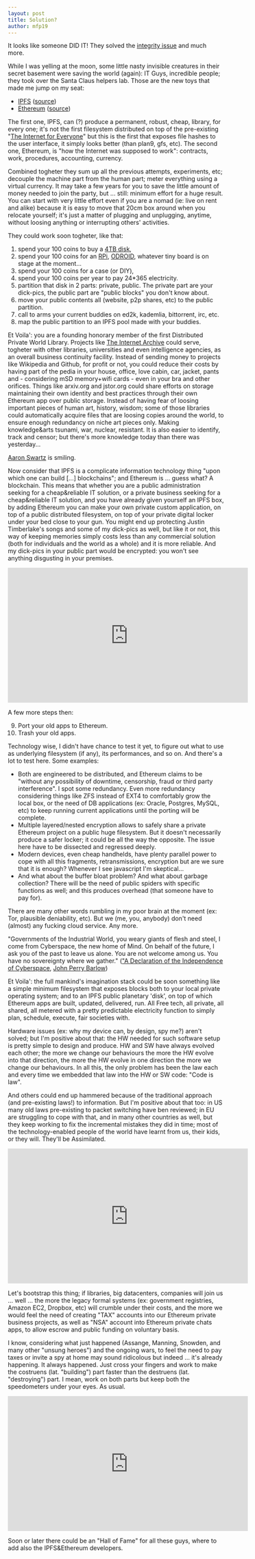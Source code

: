 ```yaml
---
layout: post
title: Solution?
author: mfp19
---
```


It looks like someone DID IT! They solved the [integrity issue](http://mfp19.github.io/2015/08/24/Integrity.html) and much more.

While I was yelling at the moon, some little nasty invisible creatures in their secret basement were saving the world (again): 
IT Guys, incredible people; they took over the Santa Claus helpers lab. 
Those are the new toys that made me jump on my seat: 

* [IPFS](https://ipfs.io/) ([source](https://github.com/ipfs/ipfs))
* [Ethereum](https://www.ethereum.org/) ([source](https://github.com/ethereum/))

The first one, IPFS, can (?) produce a permanent, robust, cheap, library, for every one; it's not the first filesystem distributed on top of the pre-existing "[The Internet for Everyone](http://www.ietf.org/rfc/rfc3271.txt)" but this is the first that exposes file hashes to the user interface, it simply looks better (than plan9, gfs, etc). 
The second one, Ethereum, is "how the Internet was supposed to work": contracts, work, procedures, accounting, currency. 

Combined togheter they sum up all the previous attempts, experiments, etc; decouple the machine part from the human part; meter everything using a virtual currency.
It may take a few years for you to save the little amount of money needed to join the party, but ... still: minimum effort for a huge result. 
You can start with very little effort even if you are a nomad (ie: live on rent and alike) because 
it is easy to move that 20cm box around when you relocate yourself; it's just a matter of plugging and unplugging, anytime, without loosing anything
or interrupting others' activities.

They could work soon togheter, like that:

1. spend your 100 coins to buy a [4TB disk](http://www.amazon.com/Seagate-SATA-3-5-Inch-Desktop-ST4000DM000/dp/B00B99JU4S), 
2. spend your 100 coins for an [RPi](https://www.raspberrypi.org/), [ODROID](http://www.hardkernel.com/), whatever tiny board is on stage at the moment... 
3. spend your 100 coins for a case (or DIY), 
4. spend your 100 coins per year to pay 24*365 electricity.
5. partition that disk in 2 parts: private, public. The private part are your dick-pics, the public part are "public blocks" you don't know about.
6. move your public contents all (website, p2p shares, etc) to the public partition.
7. call to arms your current buddies on ed2k, kademlia, bittorrent, irc, etc.
8. map the public partition to an IPFS pool made with your buddies.

Et Voila': you are a founding honorary member of the first Distributed Private World Library. Projects like [The Internet Archive](https://archive.org/) could serve, togheter with other libraries, universities and even intelligence agencies, as an overall business continuity facility. Instead of sending money to projects like Wikipedia and Github, 
for profit or not, you could reduce their costs by having part of the pedia in your house, office, love cabin, car, jacket, pants and - considering mSD memory+wifi cards - even in your bra and other orifices.
Things like arxiv.org and jstor.org could share efforts on storage maintaining their own identity and best practices through their own Ethereum app over public storage. 
Instead of having fear of loosing important pieces of human art, history, wisdom; some of those libraries could automatically acquire files that are loosing copies around the world, to ensure enough redundancy on niche art pieces only. Making knowledge&arts tsunami, war, nuclear, resistant.
It is also easier to identify, track and censor; but there's more knowledge today than there was yesterday... 

[Aaron Swartz](https://en.wikipedia.org/wiki/Aaron_Swartz) is smiling.

Now consider that IPFS is a complicate information technology thing "upon which one can build [...] blockchains"; 
and Ethereum is ... guess what? A blockchain. This means that whether you are a 
public administration seeking for a cheap&reliable IT solution, or a private business
seeking for a cheap&reliable IT solution, and you have already given yourself an IPFS box,
by adding Ethereum you can make your own private custom application, on top of a public
distributed filesystem, on top of your private digital locker under your bed close to your gun.
You might end up protecting Justin Timberlake's songs and some of my dick-pics as well, but 
like it or not, this way of keeping memories simply costs less than any commercial solution (both for individuals and the world as a whole) and it is more reliable.
And my dick-pics in your public part would be encrypted: you won't see anything disgusting in your premises.

<iframe width="560" height="315" src="https://www.youtube.com/embed/XEVlyP4_11M" frameborder="0" allowfullscreen>Last Week Tonight with John Oliver: Government Surveillance (HBO)</iframe>

A few more steps then:

9. Port your old apps to Ethereum.
10. Trash your old apps.

Technology wise, I didn't have chance to test it yet, to figure out what to use as underlying filesystem (if any), its performances, and so on. And there's a lot to test here. Some examples: 

* Both are engineered to be distributed, and Ethereum claims to be "without any possibility of downtime, censorship, fraud or third party interference". I spot some redundancy. Even more redundancy considering things like ZFS instead of EXT4 to comfortably grow the local box, or the need of DB applications (ex: Oracle, Postgres, MySQL, etc) to keep running current applications until the porting will be complete.
* Multiple layered/nested encryption allows to safely share a private Ethereum project on a public huge filesystem. But it doesn't necessarily produce a safer locker; it could be all the way the opposite. The issue here have to be dissected and regressed deeply.
* Modern devices, even cheap handhelds, have plenty parallel power to cope with all this fragments, retransmissions, encryption but are we sure that it is enough? Whenever I see javascript I'm skeptical... 
* And what about the buffer bloat problem? And what about garbage collection? There will be the need of public spiders with specific functions as well; and this produces overhead (that someone have to pay for).

There are many other words rumbling in my poor brain at the moment (ex: Tor, plausible deniability, etc). But we (me, you, anybody) don't need (almost) any fucking cloud service. Any more.

"Governments of the Industrial World, you weary giants of flesh and steel, I come from Cyberspace, the new home of Mind. On behalf of the future, I ask you of the past to leave us alone. You are not welcome among us. You have no sovereignty where we gather."
(["A Declaration of the Independence of Cyberspace](https://projects.eff.org/~barlow/Declaration-Final.html), [John Perry Barlow](https://homes.eff.org/~barlow/))

Et Voila': the full mankind's imagination stack could be soon something like a simple minimum filesystem that exposes blocks
both to your local private operating system; and to an IPFS public planetary 'disk', on top of which Ethereum apps are built, updated, delivered, run.
All Free tech, all private, all shared, all metered with a pretty predictable electricity function to simply plan, schedule, execute, fair societies with.

Hardware issues (ex: why my device can, by design, spy me?) aren't solved; but I'm positive about that: the HW needed for such software setup is pretty simple to design and produce. HW and SW have always evolved each other; the more we change our behaviours the more the HW evolve into that direction, the more the HW evolve in one direction the 
more we change our behaviours. In all this, the only problem has been the law each and every time we embedded that law into the HW or SW code: "Code is law".

And others could end up hammered because of the traditional approach (and pre-existing laws!) to information. But I'm positive about that too: in US many old laws pre-existing to packet switching have ben reviewed; in EU are struggling to cope with that, and in many other countries as well, but they keep working to fix the incremental mistakes they did in time; most of the technology-enabled people of the world have learnt from us, their kids, or they will. They'll be Assimilated.

<iframe width="560" height="315" src="https://www.youtube.com/embed/hSvV5ArRRKU" frameborder="0" allowfullscreen>Sapere Aude 1784 - Episode 0</iframe>

Let's bootstrap this thing; if libraries, big datacenters, companies will join us ... well ... the more the legacy formal systems 
(ex: government registries, Amazon EC2, Dropbox, etc) will crumble under their costs, and the more we would feel the need of 
creating "TAX" accounts into our Ethereum private business projects, as well as "NSA" account into Ethereum private chats apps, 
to allow escrow and public funding on voluntary basis.

I know, considering what just happened (Assange, Manning, Snowden, and many other "unsung heroes") and the ongoing wars, 
to feel the need to pay taxes or invite a spy at home may sound ridicolous but indeed ... it's already happening. 
It always happened. Just cross your fingers and work to make the costruens (lat. "building") part faster than the destruens (lat. "destroying") part.
I mean, work on both parts but keep both the speedometers under your eyes. As usual.

<iframe width="560" height="315" src="https://www.youtube.com/embed/z-0tZbLXwGI" frameborder="0" allowfullscreen>Anything to say? a Monument to Courage, Berlin, Alexanderplatz May 1st, 2015</iframe>

Soon or later there could be an "Hall of Fame" for all these guys, where to add also the IPFS&Ethereum developers.

